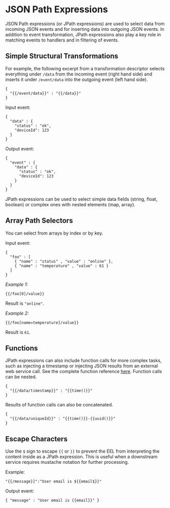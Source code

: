 # JSON Path Expressions

JSON Path expressions (or JPath expressions) are used to select data from incoming JSON events
and for inserting data into outgoing JSON events. In addition to event transformation, JPath expressions
also play a key role in matching events to handlers and in filtering of events.

## Simple Structural Transformations

For example, the following excerpt from a transformation descriptor selects everything under `/data` from the
incoming event (right hand side) and inserts it under `/event/data` into the outgoing event (left hand side).

```
{
  "{{/event/data}}" : "{{/data}}"
}
```

Input event:

```
{
  "data" : {
    "status" : "ok",
    "deviceId": 123
  }
}
```

Output event:

```
{
  "event" : {
    "data" : {
      "status" : "ok",
      "deviceId": 123
    }
  }
}
```

JPath expressions can be used to select simple data fields (string, float, boolean) or complex
ones with nested elements (map, array).

## Array Path Selectors

You can select from arrays by index or by key.

Input event:

```
{
  "foo" : [
    { "name" : "status" , "value" : "online" },
    { "name" : "temperature" , "value" : 61 }
  ]
}
```

_Example 1:_

```
{{/foo[0]/value}}
```

Result is `"online"`.

_Example 2:_

```
{{/foo[name=temperature]/value}}
```

Result is `61`.

## Functions

JPath expressions can also include function calls for more complex tasks, such as injecting a
timestamp or injecting JSON results from an external web service call. See the complete function
reference [here](functions.md). Function calls can be nested.

```
{
  "{{/data/timestamp}}" : "{{time()}}"
}
```

Results of function calls can also be concatenated.

```
{
  "{{/data/uniqueId}}" : "{{time()}}-{{uuid()}}"
}
```

## Escape Characters

Use the `$` sign to escape `{{` or `}}` to prevent the EEL from interpreting the content inside as a JPath
expression. This is useful when a downstream service requires mustache notation for further processing.

Example:

```
"{{/message}}":"User email is ${{email$}}"
```

Output event:

```
{ "message" : "User email is {{email}}" }
```

